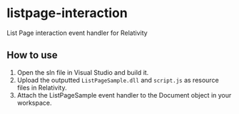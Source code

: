 # listpage-interaction
List Page interaction event handler for Relativity

## How to use
1. Open the sln file in Visual Studio and build it.
2. Upload the outputted `ListPageSample.dll` and `script.js` as resource files in Relativity.
3. Attach the ListPageSample event handler to the Document object in your workspace.
